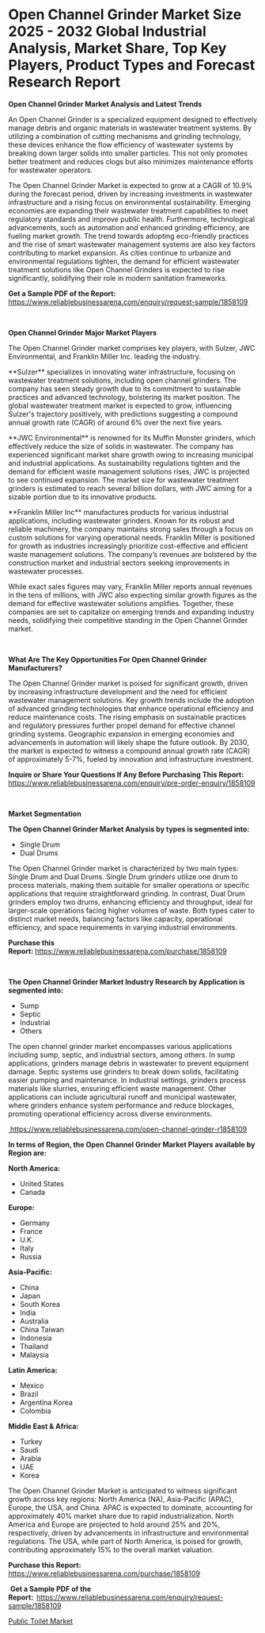 <p><h1>Open Channel Grinder Market Size 2025 - 2032 Global Industrial Analysis, Market Share, Top Key Players, Product Types and Forecast Research Report</h1></p><p><strong>Open Channel Grinder Market Analysis and Latest Trends</strong></p>
<p><p>An Open Channel Grinder is a specialized equipment designed to effectively manage debris and organic materials in wastewater treatment systems. By utilizing a combination of cutting mechanisms and grinding technology, these devices enhance the flow efficiency of wastewater systems by breaking down larger solids into smaller particles. This not only promotes better treatment and reduces clogs but also minimizes maintenance efforts for wastewater operators.</p><p>The Open Channel Grinder Market is expected to grow at a CAGR of 10.9% during the forecast period, driven by increasing investments in wastewater infrastructure and a rising focus on environmental sustainability. Emerging economies are expanding their wastewater treatment capabilities to meet regulatory standards and improve public health. Furthermore, technological advancements, such as automation and enhanced grinding efficiency, are fueling market growth. The trend towards adopting eco-friendly practices and the rise of smart wastewater management systems are also key factors contributing to market expansion. As cities continue to urbanize and environmental regulations tighten, the demand for efficient wastewater treatment solutions like Open Channel Grinders is expected to rise significantly, solidifying their role in modern sanitation frameworks.</p></p>
<p><strong>Get a Sample PDF of the Report:&nbsp;</strong> <a href="https://www.reliablebusinessarena.com/enquiry/request-sample/1858109?utm_campaign=2329&utm_medium=2&utm_source=Github&utm_content=ia&utm_term=22022025&utm_id=open-channel-grinder">https://www.reliablebusinessarena.com/enquiry/request-sample/1858109</a></p>
<p>&nbsp;</p>
<p><strong>Open Channel Grinder Major Market Players</strong></p>
<p><p>The Open Channel Grinder market comprises key players, with Sulzer, JWC Environmental, and Franklin Miller Inc. leading the industry.</p><p>**Sulzer** specializes in innovating water infrastructure, focusing on wastewater treatment solutions, including open channel grinders. The company has seen steady growth due to its commitment to sustainable practices and advanced technology, bolstering its market position. The global wastewater treatment market is expected to grow, influencing Sulzer's trajectory positively, with predictions suggesting a compound annual growth rate (CAGR) of around 6% over the next five years.</p><p>**JWC Environmental** is renowned for its Muffin Monster grinders, which effectively reduce the size of solids in wastewater. The company has experienced significant market share growth owing to increasing municipal and industrial applications. As sustainability regulations tighten and the demand for efficient waste management solutions rises, JWC is projected to see continued expansion. The market size for wastewater treatment grinders is estimated to reach several billion dollars, with JWC aiming for a sizable portion due to its innovative products.</p><p>**Franklin Miller Inc** manufactures products for various industrial applications, including wastewater grinders. Known for its robust and reliable machinery, the company maintains strong sales through a focus on custom solutions for varying operational needs. Franklin Miller is positioned for growth as industries increasingly prioritize cost-effective and efficient waste management solutions. The company’s revenues are bolstered by the construction market and industrial sectors seeking improvements in wastewater processes.</p><p>While exact sales figures may vary, Franklin Miller reports annual revenues in the tens of millions, with JWC also expecting similar growth figures as the demand for effective wastewater solutions amplifies. Together, these companies are set to capitalize on emerging trends and expanding industry needs, solidifying their competitive standing in the Open Channel Grinder market.</p></p>
<p>&nbsp;</p>
<p><strong>What Are The Key Opportunities For Open Channel Grinder Manufacturers?</strong></p>
<p><p>The Open Channel Grinder market is poised for significant growth, driven by increasing infrastructure development and the need for efficient wastewater management solutions. Key growth trends include the adoption of advanced grinding technologies that enhance operational efficiency and reduce maintenance costs. The rising emphasis on sustainable practices and regulatory pressures further propel demand for effective channel grinding systems. Geographic expansion in emerging economies and advancements in automation will likely shape the future outlook. By 2030, the market is expected to witness a compound annual growth rate (CAGR) of approximately 5-7%, fueled by innovation and infrastructure investment.</p></p>
<p><strong>Inquire or Share Your Questions If Any Before Purchasing This Report:</strong> <a href="https://www.reliablebusinessarena.com/enquiry/pre-order-enquiry/1858109?utm_campaign=2329&utm_medium=2&utm_source=Github&utm_content=ia&utm_term=22022025&utm_id=open-channel-grinder">https://www.reliablebusinessarena.com/enquiry/pre-order-enquiry/1858109</a></p>
<p>&nbsp;</p>
<p><strong>Market Segmentation</strong></p>
<p><strong>The Open Channel Grinder Market Analysis by types is segmented into:</strong></p>
<p><ul><li>Single Drum</li><li>Dual Drums</li></ul></p>
<p><p>The Open Channel Grinder market is characterized by two main types: Single Drum and Dual Drums. Single Drum grinders utilize one drum to process materials, making them suitable for smaller operations or specific applications that require straightforward grinding. In contrast, Dual Drum grinders employ two drums, enhancing efficiency and throughput, ideal for larger-scale operations facing higher volumes of waste. Both types cater to distinct market needs, balancing factors like capacity, operational efficiency, and space requirements in varying industrial environments.</p></p>
<p><strong>Purchase this Report:&nbsp;</strong><a href="https://www.reliablebusinessarena.com/purchase/1858109?utm_campaign=2329&utm_medium=2&utm_source=Github&utm_content=ia&utm_term=22022025&utm_id=open-channel-grinder">https://www.reliablebusinessarena.com/purchase/1858109</a></p>
<p>&nbsp;</p>
<p><strong>The Open Channel Grinder Market Industry Research by Application is segmented into:</strong></p>
<p><ul><li>Sump</li><li>Septic</li><li>Industrial</li><li>Others</li></ul></p>
<p><p>The open channel grinder market encompasses various applications including sump, septic, and industrial sectors, among others. In sump applications, grinders manage debris in wastewater to prevent equipment damage. Septic systems use grinders to break down solids, facilitating easier pumping and maintenance. In industrial settings, grinders process materials like slurries, ensuring efficient waste management. Other applications can include agricultural runoff and municipal wastewater, where grinders enhance system performance and reduce blockages, promoting operational efficiency across diverse environments.</p></p>
<p><a href="https://www.reliablebusinessarena.com/open-channel-grinder-r1858109?utm_campaign=2329&utm_medium=2&utm_source=Github&utm_content=ia&utm_term=22022025&utm_id=open-channel-grinder">&nbsp;https://www.reliablebusinessarena.com/open-channel-grinder-r1858109</a></p>
<p><strong>In terms of Region, the Open Channel Grinder Market Players available by Region are:</strong></p>
<p>
    <p> <strong> North America: </strong>
        <ul>
            <li>United States</li>
            <li>Canada</li>
        </ul>
        </p> 
    <p> <strong> Europe: </strong>
        <ul>
            <li>Germany</li>
            <li>France</li>
            <li>U.K.</li>
            <li>Italy</li>
            <li>Russia</li>
        </ul>
        </p> 
    <p> <strong> Asia-Pacific: </strong>
        <ul>
            <li>China</li>
            <li>Japan</li>
            <li>South Korea</li>
            <li>India</li>
            <li>Australia</li>
            <li>China Taiwan</li>
            <li>Indonesia</li>
            <li>Thailand</li>
            <li>Malaysia</li>
        </ul>
        </p> 
    <p> <strong> Latin America: </strong>
        <ul>
            <li>Mexico</li>
            <li>Brazil</li>
            <li>Argentina Korea</li>
            <li>Colombia</li>
        </ul>
        </p> 
    <p> <strong> Middle East & Africa: </strong>
        <ul>
            <li>Turkey</li>
            <li>Saudi</li>
            <li>Arabia</li>
            <li>UAE</li>
            <li>Korea</li>
        </ul>
    </p>
    </p>
<p><p>The Open Channel Grinder Market is anticipated to witness significant growth across key regions: North America (NA), Asia-Pacific (APAC), Europe, the USA, and China. APAC is expected to dominate, accounting for approximately 40% market share due to rapid industrialization. North America and Europe are projected to hold around 25% and 20%, respectively, driven by advancements in infrastructure and environmental regulations. The USA, while part of North America, is poised for growth, contributing approximately 15% to the overall market valuation.</p></p>
<p><strong>Purchase this Report: </strong><a href="https://www.reliablebusinessarena.com/purchase/1858109?utm_campaign=2329&utm_medium=2&utm_source=Github&utm_content=ia&utm_term=22022025&utm_id=open-channel-grinder">https://www.reliablebusinessarena.com/purchase/1858109</a></p>
<p>&nbsp;<strong>Get a Sample PDF of the Report:&nbsp;&nbsp;</strong><a href="https://www.reliablebusinessarena.com/enquiry/request-sample/1858109?utm_campaign=2329&utm_medium=2&utm_source=Github&utm_content=ia&utm_term=22022025&utm_id=open-channel-grinder">https://www.reliablebusinessarena.com/enquiry/request-sample/1858109</a></p>
<p><strong></strong></p>
<p><p><a href="https://github.com/toldenargelia86/Market-Research-Report-List-1/blob/main/public-toilet-market.md?utm_campaign=2329&utm_medium=2&utm_source=Github&utm_content=ia&utm_term=22022025&utm_id=open-channel-grinder">Public Toilet Market</a></p></p>